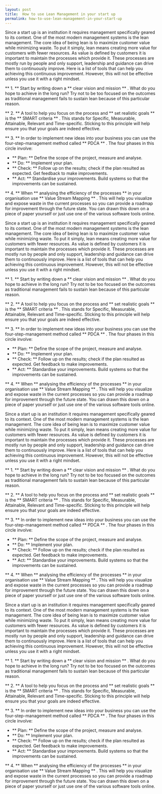 ```yaml
---
layout: post
title:  How to use Lean Management in your start up
permalink: how-to-use-lean-management-in-your-start-up
---
```

Since a start up is an institution it requires management specifically geared
to its context. One of the most modern management systems is the lean
management. The core idea of being lean is to maximize customer value while
minimizing waste. To put it simply, lean means creating more value for
customers with fewer resources. As value is defined by customers it is
important to maintain the processes which provide it. These processes are
mostly run by people and only support, leadership and guidance can drive them
to continuously improve. Here is a list of tools that can help you achieving
this continuous improvement. However, this will not be effective unless you
use it with a right mindset.

** 1\. ** Start by writing down a ** clear vision and mission ** . What do you hope to achieve in the long run? Try not to be too focused on the outcomes as traditional management fails to sustain lean because of this particular reason. 

** 2\. ** A tool to help you focus on the process and ** set realistic goals ** is the ** SMART criteria ** . This stands for Specific, Measurable, Attainable, Relevant and Time-specific. Sticking to this principle will help ensure you that your goals are indeed effective. 

** 3\. ** In order to implement new ideas into your business you can use the four-step-management method called ** PDCA ** . The four phases in this circle involve: 

  * ** Plan: ** Define the scope of the project, measure and analyse. 
  * ** Do: ** Implement your plan. 
  * ** Check: ** Follow up on the results; check if the plan resulted as expected. Get feedback to make improvements. 
  * ** Act: ** Standardise your improvements. Build systems so that the improvements can be sustained. 

** 4\. ** When ** analysing the efficiency of the processes ** in your organisation use ** Value Stream Mapping ** . This will help you visualize and expose waste in the current processes so you can provide a roadmap for improvement through the future state. You can drawn this down on a piece of paper yourself or just use one of the various software tools online. 

Since a start up is an institution it requires management specifically geared
to its context. One of the most modern management systems is the lean
management. The core idea of being lean is to maximize customer value while
minimizing waste. To put it simply, lean means creating more value for
customers with fewer resources. As value is defined by customers it is
important to maintain the processes which provide it. These processes are
mostly run by people and only support, leadership and guidance can drive them
to continuously improve. Here is a list of tools that can help you achieving
this continuous improvement. However, this will not be effective unless you
use it with a right mindset.

** 1\. ** Start by writing down a ** clear vision and mission ** . What do you hope to achieve in the long run? Try not to be too focused on the outcomes as traditional management fails to sustain lean because of this particular reason. 

** 2\. ** A tool to help you focus on the process and ** set realistic goals ** is the ** SMART criteria ** . This stands for Specific, Measurable, Attainable, Relevant and Time-specific. Sticking to this principle will help ensure you that your goals are indeed effective. 

** 3\. ** In order to implement new ideas into your business you can use the four-step-management method called ** PDCA ** . The four phases in this circle involve: 

  * ** Plan: ** Define the scope of the project, measure and analyse. 
  * ** Do: ** Implement your plan. 
  * ** Check: ** Follow up on the results; check if the plan resulted as expected. Get feedback to make improvements. 
  * ** Act: ** Standardise your improvements. Build systems so that the improvements can be sustained. 

** 4\. ** When ** analysing the efficiency of the processes ** in your organisation use ** Value Stream Mapping ** . This will help you visualize and expose waste in the current processes so you can provide a roadmap for improvement through the future state. You can drawn this down on a piece of paper yourself or just use one of the various software tools online. 

Since a start up is an institution it requires management specifically geared
to its context. One of the most modern management systems is the lean
management. The core idea of being lean is to maximize customer value while
minimizing waste. To put it simply, lean means creating more value for
customers with fewer resources. As value is defined by customers it is
important to maintain the processes which provide it. These processes are
mostly run by people and only support, leadership and guidance can drive them
to continuously improve. Here is a list of tools that can help you achieving
this continuous improvement. However, this will not be effective unless you
use it with a right mindset.

** 1\. ** Start by writing down a ** clear vision and mission ** . What do you hope to achieve in the long run? Try not to be too focused on the outcomes as traditional management fails to sustain lean because of this particular reason. 

** 2\. ** A tool to help you focus on the process and ** set realistic goals ** is the ** SMART criteria ** . This stands for Specific, Measurable, Attainable, Relevant and Time-specific. Sticking to this principle will help ensure you that your goals are indeed effective. 

** 3\. ** In order to implement new ideas into your business you can use the four-step-management method called ** PDCA ** . The four phases in this circle involve: 

  * ** Plan: ** Define the scope of the project, measure and analyse. 
  * ** Do: ** Implement your plan. 
  * ** Check: ** Follow up on the results; check if the plan resulted as expected. Get feedback to make improvements. 
  * ** Act: ** Standardise your improvements. Build systems so that the improvements can be sustained. 

** 4\. ** When ** analysing the efficiency of the processes ** in your organisation use ** Value Stream Mapping ** . This will help you visualize and expose waste in the current processes so you can provide a roadmap for improvement through the future state. You can drawn this down on a piece of paper yourself or just use one of the various software tools online. 

Since a start up is an institution it requires management specifically geared
to its context. One of the most modern management systems is the lean
management. The core idea of being lean is to maximize customer value while
minimizing waste. To put it simply, lean means creating more value for
customers with fewer resources. As value is defined by customers it is
important to maintain the processes which provide it. These processes are
mostly run by people and only support, leadership and guidance can drive them
to continuously improve. Here is a list of tools that can help you achieving
this continuous improvement. However, this will not be effective unless you
use it with a right mindset.

** 1\. ** Start by writing down a ** clear vision and mission ** . What do you hope to achieve in the long run? Try not to be too focused on the outcomes as traditional management fails to sustain lean because of this particular reason. 

** 2\. ** A tool to help you focus on the process and ** set realistic goals ** is the ** SMART criteria ** . This stands for Specific, Measurable, Attainable, Relevant and Time-specific. Sticking to this principle will help ensure you that your goals are indeed effective. 

** 3\. ** In order to implement new ideas into your business you can use the four-step-management method called ** PDCA ** . The four phases in this circle involve: 

  * ** Plan: ** Define the scope of the project, measure and analyse. 
  * ** Do: ** Implement your plan. 
  * ** Check: ** Follow up on the results; check if the plan resulted as expected. Get feedback to make improvements. 
  * ** Act: ** Standardise your improvements. Build systems so that the improvements can be sustained. 

** 4\. ** When ** analysing the efficiency of the processes ** in your organisation use ** Value Stream Mapping ** . This will help you visualize and expose waste in the current processes so you can provide a roadmap for improvement through the future state. You can drawn this down on a piece of paper yourself or just use one of the various software tools online.
